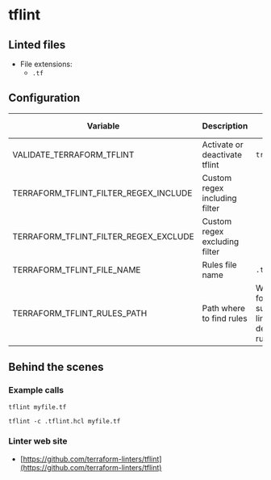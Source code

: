 <!-- markdownlint-disable MD033 MD041 -->
<!-- Generated by .automation/build.py, please do not update manually -->
# tflint

## Linted files

- File extensions:
  - `.tf`

## Configuration

| Variable | Description | Default value |
| ----------------- | -------------- | -------------- |
| VALIDATE_TERRAFORM_TFLINT | Activate or deactivate tflint | `true` |
| TERRAFORM_TFLINT_FILTER_REGEX_INCLUDE | Custom regex including filter |  |
| TERRAFORM_TFLINT_FILTER_REGEX_EXCLUDE | Custom regex excluding filter |  |
| TERRAFORM_TFLINT_FILE_NAME | Rules file name | `.tflint.hcl` |
| TERRAFORM_TFLINT_RULES_PATH | Path where to find rules | Workspace folder, then super-linter default rules |

## Behind the scenes

### Example calls

```shell
tflint myfile.tf
```

```shell
tflint -c .tflint.hcl myfile.tf
```

### Linter web site
- [https://github.com/terraform-linters/tflint](https://github.com/terraform-linters/tflint)

